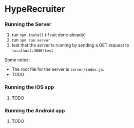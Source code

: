 # HypeRecruiter

### Running the Server
1. run `npm install` (if not done already)
2. run `npm run server` 
3. test that the server is running by sending a GET request to `localhost:3000/test`

Some notes:
- The root file for the server is `server/index.js`.
- TODO

### Running the iOS app
1. TODO

### Running the Android app
1. TODO
